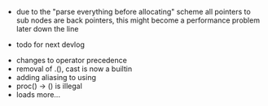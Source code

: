 * due to the "parse everything before allocating" scheme all pointers to sub nodes are back pointers, this might become a performance problem later down the line

* todo for next devlog
- changes to operator precedence
- removal of .(), cast is now a builtin
- adding aliasing to using
- proc() -> () is illegal
- loads more...